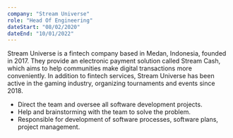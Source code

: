 ```yaml
---
company: "Stream Universe"
role: "Head Of Engineering"
dateStart: "08/02/2020"
dateEnd: "10/01/2022"
---
```


Stream Universe is a fintech company based in Medan, Indonesia, founded in 2017. They provide an electronic payment solution called Stream Cash, which aims to help communities make digital transactions more conveniently. In addition to fintech services, Stream Universe has been active in the gaming industry, organizing tournaments and events since 2018.

- Direct the team and oversee all software development projects.
- Help and brainstorming with the team to solve the problem.
- Responsible for development of software processes, software plans, project management.
